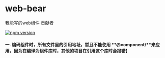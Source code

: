 # web-bear

我能写的web组件
贡献者

[![npm version](https://img.shields.io/npm/v/@s-ekin/web.svg)](https://www.npmjs.com/package/@s-ekin/web)

#### 一. 编码组件时，所有文件里的引用地址，暂且不能使用 **@component/**来应用，因为在编译为组件库时，其他的项目在引用这个库时会报错】





